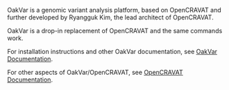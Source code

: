 OakVar is a genomic variant analysis platform, based on OpenCRAVAT and further developed by Ryangguk Kim, the lead architect of OpenCRAVAT.

OakVar is a drop-in replacement of OpenCRAVAT and the same commands work.

For installation instructions and other OakVar documentation, see [OakVar Documentation](https://oakcravat.readthedocs.io/).

For other aspects of OakVar/OpenCRAVAT, see [OpenCRAVAT Documentation](https://open-cravat.readthedocs.org).
